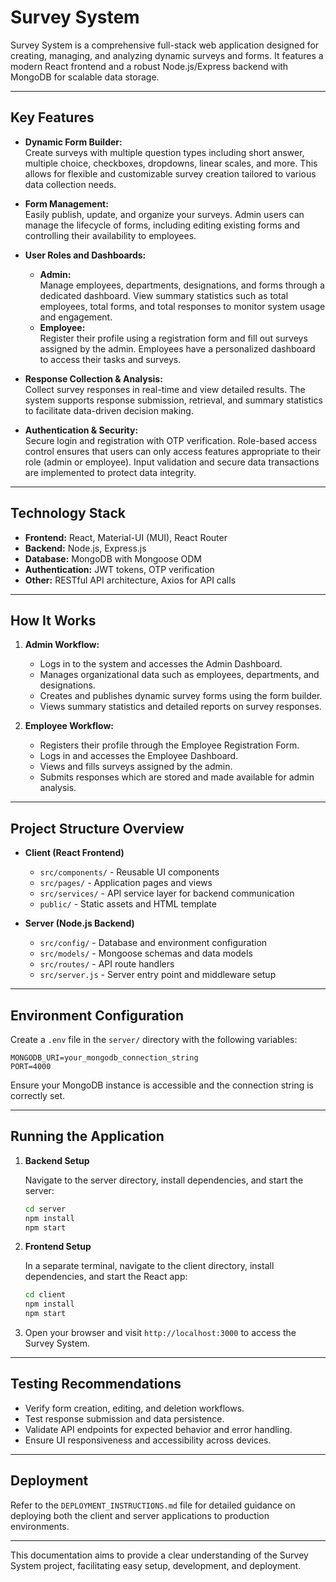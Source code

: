 # Survey System

Survey System is a comprehensive full-stack web application designed for creating, managing, and analyzing dynamic surveys and forms. It features a modern React frontend and a robust Node.js/Express backend with MongoDB for scalable data storage.

---

## Key Features

- **Dynamic Form Builder:**  
  Create surveys with multiple question types including short answer, multiple choice, checkboxes, dropdowns, linear scales, and more. This allows for flexible and customizable survey creation tailored to various data collection needs.

- **Form Management:**  
  Easily publish, update, and organize your surveys. Admin users can manage the lifecycle of forms, including editing existing forms and controlling their availability to employees.

- **User Roles and Dashboards:**  
  - **Admin:**  
    Manage employees, departments, designations, and forms through a dedicated dashboard. View summary statistics such as total employees, total forms, and total responses to monitor system usage and engagement.  
  - **Employee:**  
    Register their profile using a registration form and fill out surveys assigned by the admin. Employees have a personalized dashboard to access their tasks and surveys.

- **Response Collection & Analysis:**  
  Collect survey responses in real-time and view detailed results. The system supports response submission, retrieval, and summary statistics to facilitate data-driven decision making.

- **Authentication & Security:**  
  Secure login and registration with OTP verification. Role-based access control ensures that users can only access features appropriate to their role (admin or employee). Input validation and secure data transactions are implemented to protect data integrity.

---

## Technology Stack

- **Frontend:** React, Material-UI (MUI), React Router  
- **Backend:** Node.js, Express.js  
- **Database:** MongoDB with Mongoose ODM  
- **Authentication:** JWT tokens, OTP verification  
- **Other:** RESTful API architecture, Axios for API calls

---

## How It Works

1. **Admin Workflow:**  
   - Logs in to the system and accesses the Admin Dashboard.  
   - Manages organizational data such as employees, departments, and designations.  
   - Creates and publishes dynamic survey forms using the form builder.  
   - Views summary statistics and detailed reports on survey responses.  

2. **Employee Workflow:**  
   - Registers their profile through the Employee Registration Form.  
   - Logs in and accesses the Employee Dashboard.  
   - Views and fills surveys assigned by the admin.  
   - Submits responses which are stored and made available for admin analysis.

---

## Project Structure Overview

- **Client (React Frontend)**  
  - `src/components/` - Reusable UI components  
  - `src/pages/` - Application pages and views  
  - `src/services/` - API service layer for backend communication  
  - `public/` - Static assets and HTML template  

- **Server (Node.js Backend)**  
  - `src/config/` - Database and environment configuration  
  - `src/models/` - Mongoose schemas and data models  
  - `src/routes/` - API route handlers  
  - `src/server.js` - Server entry point and middleware setup  

---

## Environment Configuration

Create a `.env` file in the `server/` directory with the following variables:

```
MONGODB_URI=your_mongodb_connection_string
PORT=4000
```

Ensure your MongoDB instance is accessible and the connection string is correctly set.

---

## Running the Application

1. **Backend Setup**

   Navigate to the server directory, install dependencies, and start the server:

   ```bash
   cd server
   npm install
   npm start
   ```

2. **Frontend Setup**

   In a separate terminal, navigate to the client directory, install dependencies, and start the React app:

   ```bash
   cd client
   npm install
   npm start
   ```

3. Open your browser and visit `http://localhost:3000` to access the Survey System.

---

## Testing Recommendations

- Verify form creation, editing, and deletion workflows.  
- Test response submission and data persistence.  
- Validate API endpoints for expected behavior and error handling.  
- Ensure UI responsiveness and accessibility across devices.

---

## Deployment

Refer to the `DEPLOYMENT_INSTRUCTIONS.md` file for detailed guidance on deploying both the client and server applications to production environments.

---

This documentation aims to provide a clear understanding of the Survey System project, facilitating easy setup, development, and deployment.
